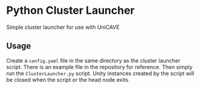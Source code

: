 # Python Cluster Launcher
 Simple cluster launcher for use with UniCAVE

## Usage
Create a `config.yaml` file in the same directory as the cluster launcher script. There is an example file in the repository for reference. Then simply run the `ClusterLauncher.py` script. Unity instances created by the script will be closed when the script or the head node exits.
